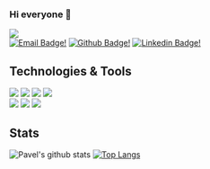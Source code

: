 ### Hi everyone 👋

![](https://komarev.com/ghpvc/?username=pavponn&style=flat-square&color=green)  
[![Email Badge!](https://img.shields.io/badge/-Mail-white?style=flat-square&logo=gmail)](mailto:pavponn@gmail.com)
[![Github Badge!](https://img.shields.io/badge/-pavponn-gold?style=flat-square&logo=github&logoColor=black&link=https://github.com/pavponn/)](https://www.github.com/pavponn/)
[![Linkedin Badge!](https://img.shields.io/badge/-LinkedIn-blue?style=flat-square&logo=linkedin&logoColor=white&link=https://www.linkedin.com/in/pavponn/)](https://www.linkedin.com/in/pavponn/)

<!--
**pavponn/pavponn** is a ✨ _special_ ✨ repository because its `README.md` (this file) appears on your GitHub profile.

Here are some ideas to get you started:

- 🔭 I’m currently working on ...
- 🌱 I’m currently learning ...
- 👯 I’m looking to collaborate on ...
- 🤔 I’m looking for help with ...
- 💬 Ask me about ...
- 📫 How to reach me: ...
- 😄 Pronouns: ...
- ⚡ Fun fact: ...
-->
## Technologies & Tools


![](https://img.shields.io/badge/OS-MacOS-informational?style=flat-square&logo=apple&logoColor=white&color=blue) 
![](https://img.shields.io/badge/Editor-Intelij%20IDEA-informational?style=flat-square&logo=intelij&logoColor=white&color=blue) 
![](https://img.shields.io/badge/Code-Java-informational?style=flat-square&logo=java&logoColor=white&color=blue) 
![](https://img.shields.io/badge/Code-Kotlin-informational?style=flat-square&logo=kotlin&logoColor=white&color=blue)<br/>
![](https://img.shields.io/badge/Code-TypeScript-informational?style=flat-square&logo=typescript&logoColor=white&color=blue) 
![](https://img.shields.io/badge/Code-Python-informational?style=flat-square&logo=python&logoColor=white&color=blue) 
![](https://img.shields.io/badge/Tools-PostgreSQL-informational?style=flat-square&logo=postgresql&logoColor=white&color=blue)
## Stats
![Pavel's github stats](https://github-readme-stats.vercel.app/api?username=pavponn&count_private=true&how_icons=true&include_all_commits=true&hide=contribs&theme=default)
[![Top Langs](https://github-readme-stats.vercel.app/api/top-langs/?username=pavponn&count_private=true&layout=compact&langs_count=6&include_all_commits=true&theme=default)](https://github.com/pavponn/pavponn)
